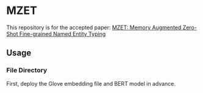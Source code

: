 # MZET
This repository is for the accepted paper: [MZET: Memory Augmented Zero-Shot Fine-grained Named Entity Typing](https://arxiv.org/pdf/2004.01267.pdf)

## Usage
### File Directory
First, deploy the Glove embedding file and BERT model in advance.
